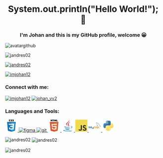 
<h1 align="center">System.out.println("Hello World!"); 👋</h1>
<h3 align="center">I'm Johan and this is my GitHub profile, welcome 😀</h3>

![avatargithub](https://user-images.githubusercontent.com/98895127/201450060-6c775a5c-0789-4693-b0e4-fa8320739c46.png)


<p align="left"> <img src="https://komarev.com/ghpvc/?username=jandres02&label=Profile%20views&color=0e75b6&style=flat" alt="jandres02" /> </p>

<p align="left"> <a href="https://github.com/ryo-ma/github-profile-trophy"><img src="https://github-profile-trophy.vercel.app/?username=jandres02" alt="jandres02" /></a> </p>

<p align="left"> <a href="https://twitter.com/imjohan12" target="blank"><img src="https://img.shields.io/twitter/follow/imjohan12?logo=twitter&style=for-the-badge" alt="imjohan12" /></a> </p>

<h3 align="left">Connect with me:</h3>
<p align="left">
<a href="https://twitter.com/imjohan12" target="blank"><img align="center" src="https://raw.githubusercontent.com/rahuldkjain/github-profile-readme-generator/master/src/images/icons/Social/twitter.svg" alt="imjohan12" height="30" width="40" /></a>
<a href="https://instagram.com/johan_vv2" target="blank"><img align="center" src="https://raw.githubusercontent.com/rahuldkjain/github-profile-readme-generator/master/src/images/icons/Social/instagram.svg" alt="johan_vv2" height="30" width="40" /></a>
</p>

<h3 align="left">Languages and Tools:</h3>
<p align="left"> <a href="https://www.w3schools.com/css/" target="_blank" rel="noreferrer"> <img src="https://raw.githubusercontent.com/devicons/devicon/master/icons/css3/css3-original-wordmark.svg" alt="css3" width="40" height="40"/> </a> <a href="https://www.figma.com/" target="_blank" rel="noreferrer"> <img src="https://www.vectorlogo.zone/logos/figma/figma-icon.svg" alt="figma" width="40" height="40"/> </a> <a href="https://git-scm.com/" target="_blank" rel="noreferrer"> <img src="https://www.vectorlogo.zone/logos/git-scm/git-scm-icon.svg" alt="git" width="40" height="40"/> </a> <a href="https://www.w3.org/html/" target="_blank" rel="noreferrer"> <img src="https://raw.githubusercontent.com/devicons/devicon/master/icons/html5/html5-original-wordmark.svg" alt="html5" width="40" height="40"/> </a> <a href="https://www.java.com" target="_blank" rel="noreferrer"> <img src="https://raw.githubusercontent.com/devicons/devicon/master/icons/java/java-original.svg" alt="java" width="40" height="40"/> </a> <a href="https://developer.mozilla.org/en-US/docs/Web/JavaScript" target="_blank" rel="noreferrer"> <img src="https://raw.githubusercontent.com/devicons/devicon/master/icons/javascript/javascript-original.svg" alt="javascript" width="40" height="40"/> </a> <a href="https://www.mysql.com/" target="_blank" rel="noreferrer"> <img src="https://raw.githubusercontent.com/devicons/devicon/master/icons/mysql/mysql-original-wordmark.svg" alt="mysql" width="40" height="40"/> </a> <a href="https://www.python.org" target="_blank" rel="noreferrer"> <img src="https://raw.githubusercontent.com/devicons/devicon/master/icons/python/python-original.svg" alt="python" width="40" height="40"/> </a> </p>

<p><img align="left" src="https://github-readme-stats.vercel.app/api/top-langs?username=jandres02&show_icons=true&locale=en&layout=compact" alt="jandres02" /></p>

<p>&nbsp;<img align="center" src="https://github-readme-stats.vercel.app/api?username=jandres02&show_icons=true&locale=en" alt="jandres02" /></p>

<p><img align="center" src="https://github-readme-streak-stats.herokuapp.com/?user=jandres02&" alt="jandres02" /></p>


 


